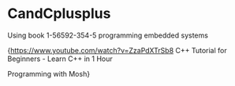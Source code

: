# CandCplusplus
Using book 1-56592-354-5 programming embedded systems 

{https://www.youtube.com/watch?v=ZzaPdXTrSb8 C++ Tutorial for Beginners - Learn C++ in 1 Hour

Programming with Mosh}
